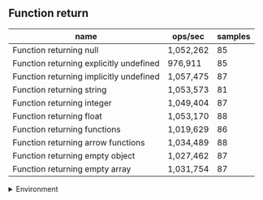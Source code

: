 ## Function return

|name|ops/sec|samples|
|-|-|-|
|Function returning null|1,052,262|85|
|Function returning explicitly undefined|976,911|85|
|Function returning implicitly undefined|1,057,475|87|
|Function returning string|1,053,573|81|
|Function returning integer|1,049,404|87|
|Function returning float|1,053,170|88|
|Function returning functions|1,019,629|86|
|Function returning arrow functions|1,034,489|88|
|Function returning empty object|1,027,462|87|
|Function returning empty array|1,031,754|87|


<details>
<summary>Environment</summary>

* __Machine:__ linux x64 | 2 vCPUs | 6.8GB Mem
* __Run:__ Tue Oct 24 2023 16:24:58 GMT+0000 (Coordinated Universal Time)
</details>

<!--
{"environment":{"platform":"linux","arch":"x64","cpus":2,"totalMemory":6.7597503662109375},"benchmarks":[{"name":"Function returning null","opsSec":1052262.248917175,"samples":6},{"name":"Function returning explicitly undefined","opsSec":976910.8544883224,"samples":6},{"name":"Function returning implicitly undefined","opsSec":1057474.5621459591,"samples":3},{"name":"Function returning string","opsSec":1053573.2532060803,"samples":4},{"name":"Function returning integer","opsSec":1049404.0106799044,"samples":6},{"name":"Function returning float","opsSec":1053170.4771737237,"samples":6},{"name":"Function returning functions","opsSec":1019629.3022619856,"samples":5},{"name":"Function returning arrow functions","opsSec":1034489.2442234678,"samples":4},{"name":"Function returning empty object","opsSec":1027461.7455570627,"samples":4},{"name":"Function returning empty array","opsSec":1031753.9565446102,"samples":5}]}-->
